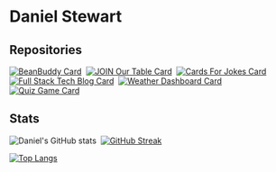 # Daniel Stewart

## Repositories
[![BeanBuddy Card](https://github-readme-stats.vercel.app/api/pin/?username=danielstewart914&repo=JOIN-our-table&theme=blue-green)](https://github.com/danielstewart914/JOIN-our-table)&nbsp;
[![JOIN Our Table Card](https://github-readme-stats.vercel.app/api/pin/?username=danielstewart914&repo=beanBuddy&theme=blue-green)](https://github.com/danielstewart914/beanBuddy)&nbsp;
[![Cards For Jokes Card](https://github-readme-stats.vercel.app/api/pin/?username=danielstewart914&repo=cards-for-jokes-v2.0&theme=blue-green)](https://github.com/danielstewart914/cards-for-jokes-v2.0)&nbsp;
[![Full Stack Tech Blog Card](https://github-readme-stats.vercel.app/api/pin/?username=danielstewart914&repo=fullstack-tech-blog&theme=blue-green)](https://github.com/danielstewart914/fullstack-tech-blog)&nbsp;
[![Weather Dashboard Card](https://github-readme-stats.vercel.app/api/pin/?username=danielstewart914&repo=weather-dashboard&theme=blue-green)](https://github.com/danielstewart914/weather-dashboard)&nbsp;
[![Quiz Game Card](https://github-readme-stats.vercel.app/api/pin/?username=danielstewart914&repo=quiz-game&theme=blue-green)](https://github.com/danielstewart914/quiz-game)&nbsp;

## Stats
![Daniel's GitHub stats](https://github-readme-stats.vercel.app/api?username=danielstewart914&show_icons=true&theme=blue-green)&nbsp;
[![GitHub Streak](https://streak-stats.demolab.com?user=danielstewart914&theme=blue-green)](https://git.io/streak-stats)

[![Top Langs](https://github-readme-stats.vercel.app/api/top-langs/?username=danielstewart914&theme=blue-green)](https://github.com/danielstewart914/github-readme-stats)